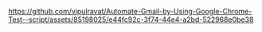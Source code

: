 

https://github.com/vipulravat/Automate-Gmail-by-Using-Google-Chrome-Test--script/assets/85198025/e44fc92c-3f74-44e4-a2bd-522968e0be38


